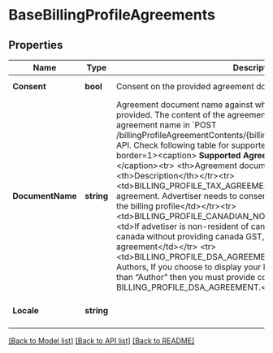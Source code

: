 # BaseBillingProfileAgreements

## Properties
Name | Type | Description | Notes
------------ | ------------- | ------------- | -------------
**Consent** | **bool** | Consent on the provided agreement document. | [default to false]
**DocumentName** | **string** | Agreement document name against which consent needs to be provided. The content of the agreement can be checked by providing agreement name in &#x60;POST /billingProfileAgreementContents/{billingProfileAgreementContentId}&#x60; API. Check following table for supported values: &lt;br/&gt;&lt;br/&gt;&lt;table border&#x3D;1&gt;&lt;caption&gt; **Supported Agreement Document Names** &lt;/caption&gt;&lt;tr&gt;    &lt;th&gt;Agreement document name&lt;/th&gt;&lt;th&gt;Description&lt;/th&gt;&lt;/tr&gt;&lt;tr&gt;    &lt;td&gt;BILLING_PROFILE_TAX_AGREEMENT&lt;/td&gt;    &lt;td&gt;Global tax agreement. Advertiser needs to consent to this if they provide taxes in the billing profile&lt;/td&gt;&lt;/tr&gt;&lt;tr&gt;    &lt;td&gt;BILLING_PROFILE_CANADIAN_NON_RESIDENCY_AGREEMENT&lt;/td&gt;    &lt;td&gt;If advetiser is non-resident of canada and wants to advertise in canada without providing canada GST, they need to consent to this agreement&lt;/td&gt;&lt;/tr&gt; &lt;tr&gt;&lt;td&gt;BILLING_PROFILE_DSA_AGREEMENT&lt;/td&gt;&lt;td&gt;Relevant for Authors, If you choose to display your BILLING_NAME or any name other than “Author” then you must provide consent for BILLING_PROFILE_DSA_AGREEMENT.&lt;/td&gt;&lt;/tr&gt; &lt;/table&gt; | [default to null]
**Locale** | **string** |  | [optional] [default to null]

[[Back to Model list]](../README.md#documentation-for-models) [[Back to API list]](../README.md#documentation-for-api-endpoints) [[Back to README]](../README.md)

